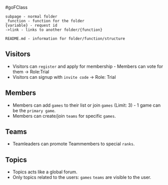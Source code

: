 #goFClass

```
subpage - normal folder
_function - function for the folder
{variable} - request id
->link - links to another folder/{function}

README.md - information for folder/function/structure

```

## Visitors

- Visitors can `register` and apply for membership - Members can vote for them -> Role:Trial
- Visitors can signup with `invite code` -> Role: Trial

## Members

- Members can add `games` to their list or join `games` (Limit: 3) - 1 game can be the `primary game`.
- Members can create/join `teams` for specific `games`.

## Teams

- Teamleaders can promote Teammembers to special `ranks`.

## Topics

- Topics acts like a global forum.
- Only topics related to the users: `games` `teams` are visible to the user.
